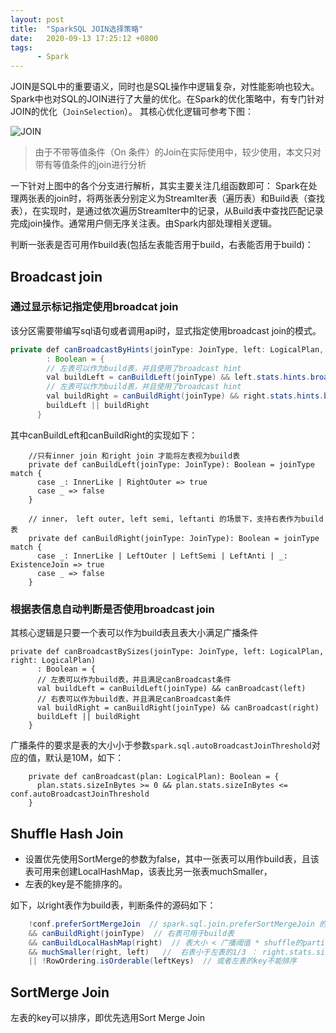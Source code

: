 ```yaml
---
layout: post
title:  "SparkSQL JOIN选择策略"
date:   2020-09-13 17:25:12 +0800
tags:
      - Spark
---
```


JOIN是SQL中的重要语义，同时也是SQL操作中逻辑复杂，对性能影响也较大。Spark中也对SQL的JOIN进行了大量的优化。在Spark的优化策略中，有专门针对JOIN的优化（`JoinSelection`）。
其核心优化逻辑可参考下图：

![JOIN](http://note.youdao.com/yws/public/resource/309860f8d6d1ca28097175b7c5701261/xmlnote/WEBRESOURCE5458285a2ca8f4a5773e523a581e2b86/9700)

> 由于不带等值条件（On 条件）的Join在实际使用中，较少使用，本文只对带有等值条件的join进行分析

一下针对上图中的各个分支进行解析，其实主要关注几组函数即可：
Spark在处理两张表的join时，将两张表分别定义为StreamIter表（遍历表）和Build表（查找表），在实现时，是通过依次遍历StreamIter中的记录，从Build表中查找匹配记录完成join操作。通常用户侧无序关注表。由Spark内部处理相关逻辑。

判断一张表是否可用作build表(包括左表能否用于build，右表能否用于build)：

Broadcast join 
-----------------

### 通过显示标记指定使用broadcat join

该分区需要带编写sql语句或者调用api时，显式指定使用broadcast join的模式。

```java
private def canBroadcastByHints(joinType: JoinType, left: LogicalPlan, right: LogicalPlan)
        : Boolean = {
        // 左表可以作为build表，并且使用了broadcast hint
        val buildLeft = canBuildLeft(joinType) && left.stats.hints.broadcast
        // 左表可以作为build表，并且使用了broadcast hint
        val buildRight = canBuildRight(joinType) && right.stats.hints.broadcast
        buildLeft || buildRight
      }
```
其中canBuildLeft和canBuildRight的实现如下：
```
    //只有inner join 和right join 才能将左表视为build表
    private def canBuildLeft(joinType: JoinType): Boolean = joinType match {
      case _: InnerLike | RightOuter => true
      case _ => false
    }
```

```
    // inner， left outer, left semi, leftanti 的场景下，支持右表作为build表
    private def canBuildRight(joinType: JoinType): Boolean = joinType match {
      case _: InnerLike | LeftOuter | LeftSemi | LeftAnti | _: ExistenceJoin => true
      case _ => false
    }
```


### 根据表信息自动判断是否使用broadcast join 


其核心逻辑是只要一个表可以作为build表且表大小满足广播条件

```
private def canBroadcastBySizes(joinType: JoinType, left: LogicalPlan, right: LogicalPlan)
      : Boolean = {
      // 左表可以作为build表，并且满足canBroadcast条件
      val buildLeft = canBuildLeft(joinType) && canBroadcast(left)
      // 右表可以作为build表，并且满足canBroadcast条件
      val buildRight = canBuildRight(joinType) && canBroadcast(right)
      buildLeft || buildRight
    }
```

广播条件的要求是表的大小小于参数`spark.sql.autoBroadcastJoinThreshold`对应的值，默认是10M，如下：

```
    private def canBroadcast(plan: LogicalPlan): Boolean = {
      plan.stats.sizeInBytes >= 0 && plan.stats.sizeInBytes <= conf.autoBroadcastJoinThreshold
    }
```

Shuffle Hash Join
-----------------------

*  设置优先使用SortMerge的参数为false，其中一张表可以用作build表，且该表可用来创建LocalHashMap，该表比另一张表muchSmaller，
*  左表的key是不能排序的。

如下，以right表作为build表，判断条件的源码如下：

```java
    !conf.preferSortMergeJoin  // spark.sql.join.preferSortMergeJoin 的值为false（默认为true）
    && canBuildRight(joinType)  // 右表可用于build表
    && canBuildLocalHashMap(right)  // 表大小 < 广播阈值 * shuffle的partition数目 plan.stats.sizeInBytes < conf.autoBroadcastJoinThreshold * conf.numShufflePartitions
    && muchSmaller(right, left)   //  右表小于左表的1/3 ： right.stats.sizeInBytes * 3 <= left.stats.sizeInBytes
    || !RowOrdering.isOrderable(leftKeys)  // 或者左表的key不能排序
```


SortMerge Join
------------------

左表的key可以排序，即优先选用Sort Merge Join
